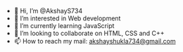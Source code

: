 - 👋 Hi, I’m @AkshayS734
- 👀 I’m interested in Web development
- 🌱 I’m currently learning JavaScript
- 💞️ I’m looking to collaborate on HTML, CSS and C++
- 📫 How to reach my mail: akshayshukla734@gmail.com

<!---
AkshayS734/AkshayS734 is a ✨ special ✨ repository because its `README.md` (this file) appears on your GitHub profile.
You can click the Preview link to take a look at your changes.
--->
